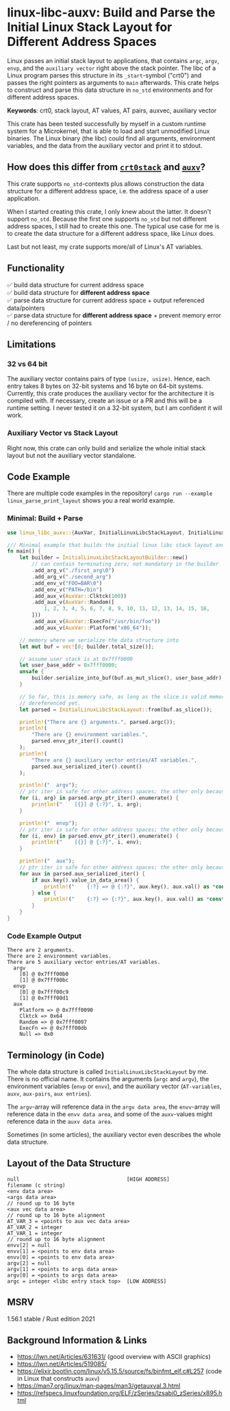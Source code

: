 # linux-libc-auxv: Build and Parse the Initial Linux Stack Layout for Different Address Spaces

Linux passes an initial stack layout to applications, that contains `argc`, `argv`, `envp`, and the `auxiliary vector`
right above the stack pointer. The libc of a Linux program parses this structure in its `_start`-symbol ("crt0") and
passes the right pointers as arguments to `main` afterwards. This crate helps to construct and parse this data structure
in `no_std` environments and for different address spaces.

**Keywords**: crt0, stack layout, AT values, AT pairs, auxvec, auxiliary vector

This crate has been tested successfully by myself in a custom runtime system for a Microkernel, that is able to load
and start unmodified Linux binaries. The Linux binary (the libc) could find all arguments,
environment variables, and the data from the auxiliary vector and print it to stdout.

## How does this differ from [`crt0stack`] and [`auxv`]?
This crate supports `no_std`-contexts plus allows construction the data structure for a different address
space, i.e. the address space of a user application.

When I started creating this crate, I only knew about the latter. It doesn't support `no_std`. Because
the first one supports `no_std` but not different address spaces, I still had to create this one.
The typical use case for me is to create the data structure for a different address space, like Linux does.

Last but not least, my crate supports more/all of Linux's AT variables.

[`crt0stack`]: https://crates.io/crates/crt0stack
[`auxv`]: https://crates.io/crates/auxv

## Functionality
✅ build data structure for current address space \
✅ build data structure for **different address space** \
✅ parse data structure for current address space + output referenced data/pointers \
✅ parse data structure for **different address space** + prevent memory error / no dereferencing of pointers


## Limitations

### 32 vs 64 bit
The auxiliary vector contains pairs of type `(usize, usize)`. Hence, each entry takes 8 bytes on 32-bit systems
and 16 byte on 64-bit systems. Currently, this crate produces the auxiliary vector for the architecture it is
compiled with. If necessary, create an issue or a PR and this will be a runtime setting. I never tested it
on a 32-bit system, but I am confident it will work.

### Auxiliary Vector vs Stack Layout
Right now, this crate can only build and serialize the whole initial stack layout but not the auxiliary vector
standalone.

## Code Example
There are multiple code examples in the repository!
`cargo run --example linux_parse_print_layout` shows you a
real world example.

### Minimal: Build + Parse
```rust
use linux_libc_auxv::{AuxVar, InitialLinuxLibcStackLayout, InitialLinuxLibcStackLayoutBuilder};

/// Minimal example that builds the initial linux libc stack layout and parses it again.
fn main() {
    let builder = InitialLinuxLibcStackLayoutBuilder::new()
        // can contain terminating zero; not mandatory in the builder
        .add_arg_v("./first_arg\0")
        .add_arg_v("./second_arg")
        .add_env_v("FOO=BAR\0")
        .add_env_v("PATH=/bin")
        .add_aux_v(AuxVar::Clktck(100))
        .add_aux_v(AuxVar::Random([
            1, 2, 3, 4, 5, 6, 7, 8, 9, 10, 11, 12, 13, 14, 15, 16,
        ]))
        .add_aux_v(AuxVar::ExecFn("/usr/bin/foo"))
        .add_aux_v(AuxVar::Platform("x86_64"));

    // memory where we serialize the data structure into
    let mut buf = vec![0; builder.total_size()];

    // assume user stack is at 0x7fff0000
    let user_base_addr = 0x7fff0000;
    unsafe {
        builder.serialize_into_buf(buf.as_mut_slice(), user_base_addr);
    }

    // So far, this is memory safe, as long as the slice is valid memory. No pointers are
    // dereferenced yet.
    let parsed = InitialLinuxLibcStackLayout::from(buf.as_slice());

    println!("There are {} arguments.", parsed.argc());
    println!(
        "There are {} environment variables.",
        parsed.envv_ptr_iter().count()
    );
    println!(
        "There are {} auxiliary vector entries/AT variables.",
        parsed.aux_serialized_iter().count()
    );

    println!("  argv");
    // ptr iter is safe for other address spaces; the other only because here user_addr == write_addr
    for (i, arg) in parsed.argv_ptr_iter().enumerate() {
        println!("    [{}] @ {:?}", i, arg);
    }

    println!("  envp");
    // ptr iter is safe for other address spaces; the other only because here user_addr == write_addr
    for (i, env) in parsed.envv_ptr_iter().enumerate() {
        println!("    [{}] @ {:?}", i, env);
    }

    println!("  aux");
    // ptr iter is safe for other address spaces; the other only because here user_addr == write_addr
    for aux in parsed.aux_serialized_iter() {
        if aux.key().value_in_data_area() {
            println!("    {:?} => @ {:?}", aux.key(), aux.val() as *const u8);
        } else {
            println!("    {:?} => {:?}", aux.key(), aux.val() as *const u8);
        }
    }
}
```

### Code Example Output
```text
There are 2 arguments.
There are 2 environment variables.
There are 5 auxiliary vector entries/AT variables.
  argv
    [0] @ 0x7fff00b0
    [1] @ 0x7fff00bc
  envp
    [0] @ 0x7fff00c9
    [1] @ 0x7fff00d1
  aux
    Platform => @ 0x7fff0090
    Clktck => 0x64
    Random => @ 0x7fff0097
    ExecFn => @ 0x7fff00db
    Null => 0x0
```

## Terminology (in Code)
The whole data structure is called `InitialLinuxLibcStackLayout` by me. There is no official name. It contains
the arguments (`argc` and `argv`), the environment variables (`envp` or `envv`), and the auxiliary vector
(`AT-variables`, `auxv`, `aux-pairs`, `aux entries`).

The `argv`-array will reference data in the `argv data area`, the `envv`-array will reference data in the
`envv data area`, and some of the `auxv`-values might reference data in the `auxv data area`.

Sometimes (in some articles), the auxiliary vector even describes the whole data structure.

## Layout of the Data Structure
```text
null                                   [HIGH ADDRESS]
filename (c string)
<env data area>
<args data area>
// round up to 16 byte
<aux vec data area>
// round up to 16 byte alignment
AT_VAR_3 = <points to aux vec data area>
AT_VAR_2 = integer
AT_VAR_1 = integer
// round up to 16 byte alignment
envv[2] = null
envv[1] = <points to env data area>
envv[0] = <points to env data area>
argv[2] = null
argv[1] = <points to args data area>
argv[0] = <points to args data area>
argc = integer <libc entry stack top>  [LOW ADDRESS]
```

## MSRV
1.56.1 stable / Rust edition 2021

## Background Information & Links
- <https://lwn.net/Articles/631631/> (good overview with ASCII graphics)
- <https://lwn.net/Articles/519085/>
- <https://elixir.bootlin.com/linux/v5.15.5/source/fs/binfmt_elf.c#L257> (code in Linux that constructs `auxv`)
- <https://man7.org/linux/man-pages/man3/getauxval.3.html>
- <https://refspecs.linuxfoundation.org/ELF/zSeries/lzsabi0_zSeries/x895.html>
